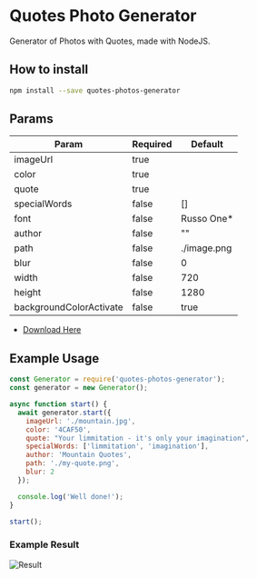 # Quotes Photo Generator
Generator of Photos with Quotes, made with NodeJS.

## How to install
```bash
npm install --save quotes-photos-generator
```

## Params

| Param                   | Required | Default     | 
|-------------------------|----------|-------------|
| imageUrl                | true     |             |
| color                   | true     |             |
| quote                   | true     |             |
| specialWords            | false    | []          |
| font                    | false    | Russo One*  |
| author                  | false    | ""          |
| path                    | false    | ./image.png |
| blur                    | false    | 0           |
| width                   | false    | 720         |
| height                  | false    | 1280        |
| backgroundColorActivate | false    | true        |

* [Download Here](https://fonts.google.com/specimen/Russo+One)

## Example Usage

```js
const Generator = require('quotes-photos-generator');
const generator = new Generator();

async function start() {
  await generator.start({
    imageUrl: './mountain.jpg',
    color: '4CAF50',
    quote: "Your limmitation - it's only your imagination",
    specialWords: ['limmitation', 'imagination'],
    author: 'Mountain Quotes',
    path: './my-quote.png',
    blur: 2
  });

  console.log('Well done!');
}

start();
```

### Example Result

![Result](https://i.imgsafe.org/bb/bb4afbba1c.png)

